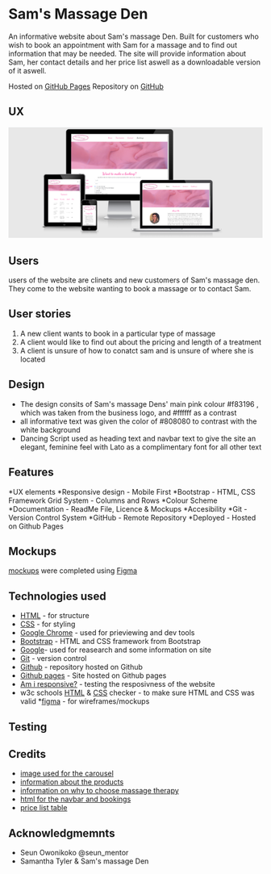 # Sam's Massage Den
An informative website about Sam's massage Den. Built for customers who wish to book an appointment with Sam for a massage and
to find out information that may be needed. The site will provide information about Sam, her contact details and her price list aswell as a downloadable
version of it aswell.

Hosted on [GitHub Pages](https://jtyler4699.github.io/Samsmassageden/) Repository on [GitHub](https://github.com/jtyler4699/Samsmassageden)

## UX
![am i responsive](/documentation/responsive.png)

## Users
users of the website are clinets and new customers of Sam's massage den. They come to the website wanting to book a massage or to contact Sam.

## User stories
1. A new client wants to book in a particular type of massage
2. A client would like to find out about the pricing and length of a treatment
3. A client is unsure of how to conatct sam and is unsure of where she is located

## Design

* The design consits of Sam's massage Dens' main pink colour #f83196 , which was taken from the business logo, and #ffffff as a contrast
* all informative text was given the color of #808080 to contrast with the white background
* Dancing Script used as heading text and navbar text to give the site an elegant, feminine feel with Lato
    as a complimentary font for all other text

## Features
*UX elements
*Responsive design - Mobile First
*Bootstrap - HTML, CSS Framework
   Grid System - Columns and Rows
*Colour Scheme
*Documentation - ReadMe File, Licence & Mockups
*Accesibility
*Git - Version Control System
*GitHub - Remote Repository
*Deployed - Hosted on Github Pages

## Mockups
[mockups](https://www.figma.com/file/p6Y4Rth8SNSxNy5yGXfcZL/Sams-beauty-den) were completed using [Figma](https://www.figma.com/)

## Technologies used
* [HTML](https://developer.mozilla.org/en-US/docs/Web/HTML) - for structure
* [CSS](https://developer.mozilla.org/en-US/docs/Web/CSS) - for styling
* [Google Chrome](https://www.google.com/chrome/) - used for prieviewing and dev tools
* [Bootstrap](https://getbootstrap.com/) - HTML and CSS framework from Bootstrap
* [Google](https://www.google.com/)- used for reasearch and some information on site
* [Git](https://git-scm.com/) - version control
* [Github](https://github.com/) - repository hosted on Github
* [Github pages](https://jtyler4699.github.io/Samsmassageden/) - Site hosted on Github pages
* [Am i responsive?](http://ami.responsivedesign.is/) - testing the resposivness of the website
* w3c schools [HTML](https://validator.w3.org/) & [CSS](https://jigsaw.w3.org/css-validator/) checker - to make sure HTML and CSS was valid
*[figma](https://www.figma.com/) - for wireframes/mockups

## Testing

## Credits

* [image used for the carousel](https://unsplash.com/photos/hBLf2nvp-Yc)
* [information about the products](https://www.skintruth.co.uk/about/)
* [information on why to choose massage therapy](https://www.sfsm.edu/reasons-to-choose-massage-therapy)
* [html for the navbar and bookings](https://getbootstrap.com/docs/4.0/components/navbar/)
* [price list table](https://www.sitepoint.com/community/t/best-method-of-displaying-a-pricelist/74730/5)

## Acknowledgmemnts
* Seun Owonikoko @seun_mentor
* Samantha Tyler & Sam's massage Den